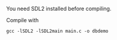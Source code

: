 You need SDL2 installed before compiling.

Compile with 

```
gcc -lSDL2 -lSDL2main main.c -o dbdemo
```
